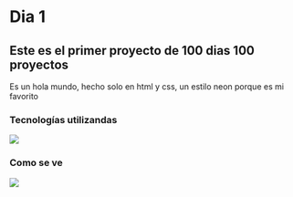 # Dia 1
## Este es el primer proyecto de 100 dias 100 proyectos
Es un hola mundo, hecho solo en html y css, un estilo neon porque es mi favorito

### Tecnologías utilizandas
<img  src="https://skillicons.dev/icons?i=html,css" /> 

### Como se ve
<img  src="https://cdn.discordapp.com/attachments/749027520187334667/1169841204876279912/image.png?ex=6556de85&is=65446985&hm=59a69dad6f3597aac8cbc9dd5c703b4edb7aeaf97e28cb209b6f481b4755aeee&" /> 